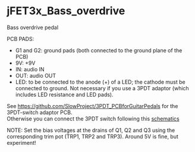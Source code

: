 # jFET3x_Bass_overdrive
Bass overdrive pedal 

PCB PADS:  
-	G1 and G2: ground pads (both connected to the ground plane of the PCB)  
-	9V: +9V  
-	IN: audio IN  
-	OUT: audio OUT  
-	LED: to be connected to the anode (+) of a LED; the cathode must be connected to ground. Not necessary if you use a 3PDT adaptor (which includes LED resistance and LED pads).

See https://github.com/SlowProject/3PDT_PCBforGuitarPedals for the 3PDT-switch adaptor PCB.  
Otherwise you can connect the 3PDT switch following this [schematics](https://github.com/SlowProject/Fuzz_Jordan_guitar_pedal/blob/main/Fuzz%20mlm%20vs1-imagen-wiring%20to%203PDT%20switch.jpg)  

NOTE: Set the bias voltages at the drains of Q1, Q2 and Q3 using the corresponding trim pot (TRP1, TRP2 and TRP3). Around 5V is fine, but experiment!
